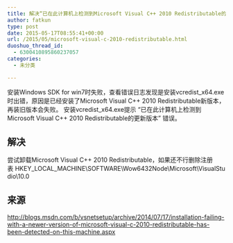 ```yaml
---
title: 解决“已在此计算机上检测到Microsoft Visual C++ 2010 Redistributable的更新版本”
author: fatkun
type: post
date: 2015-05-17T08:55:41+00:00
url: /2015/05/microsoft-visual-c-2010-redistributable.html
duoshuo_thread_id:
  - 6300410895860237057
categories:
  - 未分类

---
```

安装Windows SDK for win7时失败，查看错误日志发现是安装vcredist_x64.exe时出错，原因是已经安装了Microsoft Visual C++ 2010 Redistributable新版本，再装旧版本会失败。
安装vcredist_x64.exe提示 “<span class="ask-title ">已在此计算机上检测到Microsoft Visual C++ 2010 Redistributable的更新版本</span>” 错误。
## 解决

尝试卸载Microsoft Visual C++ 2010 Redistributable，如果还不行删除注册表 HKEY\_LOCAL\_MACHINE\SOFTWARE\Wow6432Node\Microsoft\VisualStudio\10.0
## 来源

http://blogs.msdn.com/b/vsnetsetup/archive/2014/07/17/installation-failing-with-a-newer-version-of-microsoft-visual-c-2010-redistributable-has-been-detected-on-this-machine.aspx